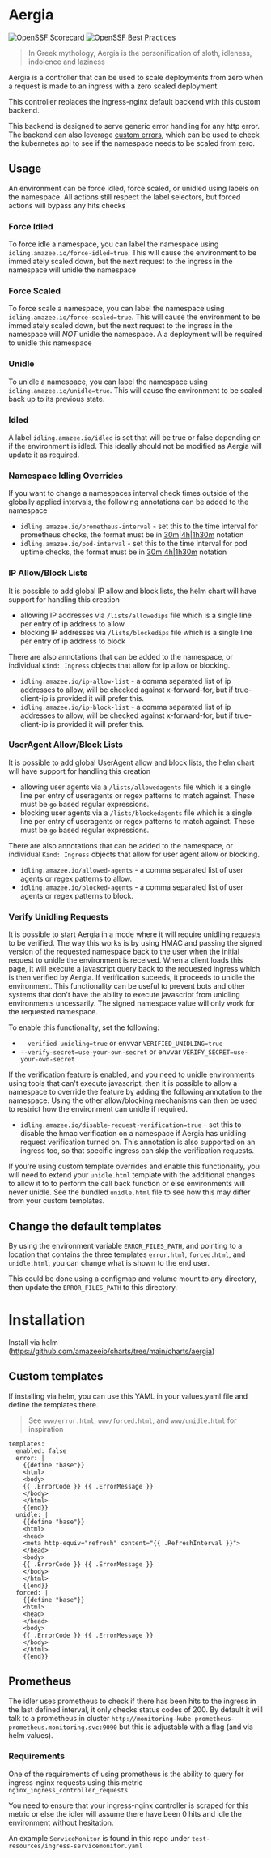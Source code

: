 # Aergia

[![OpenSSF Scorecard](https://api.securityscorecards.dev/projects/github.com/uselagoon/aergia-controller/badge)](https://securityscorecards.dev/viewer/?uri=github.com/uselagoon/aergia-controller)
[![OpenSSF Best Practices](https://www.bestpractices.dev/projects/10427/badge)](https://www.bestpractices.dev/projects/10427)

> In Greek mythology, Aergia is the personification of sloth, idleness, indolence and laziness

Aergia is a controller that can be used to scale deployments from zero when a request is made to an ingress with a zero scaled deployment.

This controller replaces the ingress-nginx default backend with this custom backend.

This backend is designed to serve generic error handling for any http error. The backend can also leverage [custom errors](https://kubernetes.github.io/ingress-nginx/user-guide/custom-errors/), which can be used to check the kubernetes api to see if the namespace needs to be scaled from zero.

## Usage

An environment can be force idled, force scaled, or unidled using labels on the namespace. All actions still respect the label selectors, but forced actions will bypass any hits checks

### Force Idled
To force idle a namespace, you can label the namespace using `idling.amazee.io/force-idled=true`. This will cause the environment to be immediately scaled down, but the next request to the ingress in the namespace will unidle the namespace

### Force Scaled
To force scale a namespace, you can label the namespace using `idling.amazee.io/force-scaled=true`. This will cause the environment to be immediately scaled down, but the next request to the ingress in the namespace will *NOT* unidle the namespace. A a deployment will be required to unidle this namespace

### Unidle
To unidle a namespace, you can label the namespace using `idling.amazee.io/unidle=true`. This will cause the environment to be scaled back up to its previous state.

### Idled
A label `idling.amazee.io/idled` is set that will be true or false depending on if the environment is idled. This ideally should not be modified as Aergia will update it as required.

### Namespace Idling Overrides
If you want to change a namespaces interval check times outside of the globally applied intervals, the following annotations can be added to the namespace
* `idling.amazee.io/prometheus-interval` - set this to the time interval for prometheus checks, the format must be in [30m|4h|1h30m](https://pkg.go.dev/time#ParseDuration) notation
* `idling.amazee.io/pod-interval` - set this to the time interval for pod uptime checks, the format must be in [30m|4h|1h30m](https://pkg.go.dev/time#ParseDuration) notation

### IP Allow/Block Lists
It is possible to add global IP allow and block lists, the helm chart will have support for handling this creation
* allowing IP addresses via `/lists/allowedips` file which is a single line per entry of ip address to allow
* blocking IP addresses via `/lists/blockedips` file which is a single line per entry of ip address to block

There are also annotations that can be added to the namespace, or individual `Kind: Ingress` objects that allow for ip allow or blocking.
* `idling.amazee.io/ip-allow-list` - a comma separated list of ip addresses to allow, will be checked against x-forward-for, but if true-client-ip is provided it will prefer this.
* `idling.amazee.io/ip-block-list` - a comma separated list of ip addresses to allow, will be checked against x-forward-for, but if true-client-ip is provided it will prefer this.

### UserAgent Allow/Block Lists
It is possible to add global UserAgent allow and block lists, the helm chart will have support for handling this creation
* allowing user agents via a `/lists/allowedagents` file which is a single line per entry of useragents or regex patterns to match against. These must be `go` based regular expressions.
* blocking user agents via a `/lists/blockedagents` file which is a single line per entry of useragents or regex patterns to match against. These must be `go` based regular expressions.

There are also annotations that can be added to the namespace, or individual `Kind: Ingress` objects that allow for user agent allow or blocking.
* `idling.amazee.io/allowed-agents` - a comma separated list of user agents or regex patterns to allow.
* `idling.amazee.io/blocked-agents` - a comma separated list of user agents or regex patterns to block.

### Verify Unidling Requests
It is possible to start Aergia in a mode where it will require unidling requests to be verified. The way this works is by using HMAC and passing the signed version of the requested namespace back to the user when the initial request to unidle the environment is received. When a client loads this page, it will execute a javascript query back to the requested ingress which is then verified by Aergia. If verification suceeds, it proceeds to unidle the environment. This functionality can be useful to prevent bots and other systems that don't have the ability to execute javascript from unidling environments uncessarily. The signed namespace value will only work for the requested namespace.

To enable this functionality, set the following:
- `--verified-unidling=true` or envvar `VERIFIED_UNIDLING=true`
- `--verify-secret=use-your-own-secret` or envvar `VERIFY_SECRET=use-your-own-secret`

If the verification feature is enabled, and you need to unidle environments using tools that can't execute javascript, then it is possible to allow a namespace to override the feature by adding the following annotation to the namespace. Using the other allow/blocking mechanisms can then be used to restrict how the environment can unidle if required.
* `idling.amazee.io/disable-request-verification=true` - set this to disable the hmac verification on a namespace if Aergia has unidling request verification turned on. This annotation is also supported on an ingress too, so that specific ingress can skip the verification requests.

If you're using custom template overrides and enable this functionality, you will need to extend your `unidle.html` template with the additional changes to allow it to to perform the call back function or else environments will never unidle. See the bundled `unidle.html` file to see how this may differ from your custom templates.

## Change the default templates

By using the environment variable `ERROR_FILES_PATH`, and pointing to a location that contains the three templates `error.html`, `forced.html`, and `unidle.html`, you can change what is shown to the end user.

This could be done using a configmap and volume mount to any directory, then update the `ERROR_FILES_PATH` to this directory.

# Installation

Install via helm (https://github.com/amazeeio/charts/tree/main/charts/aergia)

## Custom templates
If installing via helm, you can use this YAML in your values.yaml file and define the templates there.

> See `www/error.html`, `www/forced.html`, and `www/unidle.html` for inspiration

```
templates:
  enabled: false
  error: |
    {{define "base"}}
    <html>
    <body>
    {{ .ErrorCode }} {{ .ErrorMessage }}
    </body>
    </html>
    {{end}}
  unidle: |
    {{define "base"}}
    <html>
    <head>
    <meta http-equiv="refresh" content="{{ .RefreshInterval }}">
    </head>
    <body>
    {{ .ErrorCode }} {{ .ErrorMessage }}
    </body>
    </html>
    {{end}}
  forced: |
    {{define "base"}}
    <html>
    <head>
    </head>
    <body>
    {{ .ErrorCode }} {{ .ErrorMessage }}
    </body>
    </html>
    {{end}}
```

## Prometheus
The idler uses prometheus to check if there has been hits to the ingress in the last defined interval, it only checks status codes of 200.
By default it will talk to a prometheus in cluster `http://monitoring-kube-prometheus-prometheus.monitoring.svc:9090` but this is adjustable with a flag (and via helm values).

### Requirements
One of the requirements of using prometheus is the ability to query for ingress-nginx requests using this metric `nginx_ingress_controller_requests`

You need to ensure that your ingress-nginx controller is scraped for this metric or else the idler will assume there have been 0 hits and idle the environment without hesitation.

An example `ServiceMonitor` is found in this repo under `test-resources/ingress-servicemonitor.yaml`
